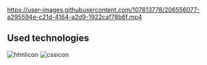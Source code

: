 

https://user-images.githubusercontent.com/107813778/206556077-a295594e-c21d-4164-a2d9-1922caf78b6f.mp4




## Used technologies


![htmlicon](https://user-images.githubusercontent.com/107813778/206439988-c3a593d4-1a43-47f3-b7fb-04770e737b3e.png)
![cssicon](https://user-images.githubusercontent.com/107813778/206439986-c5d466bd-a36f-4b38-a4d9-0fa5ee57e676.png)
